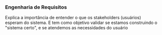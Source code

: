 ### Engenharia de Requisitos

Explica a importância de entender o que os stakeholders (usuários) esperam do sistema. E tem como objetivo validar se estamos construindo o "sistema certo", e se atendemos as necessidades do usuário